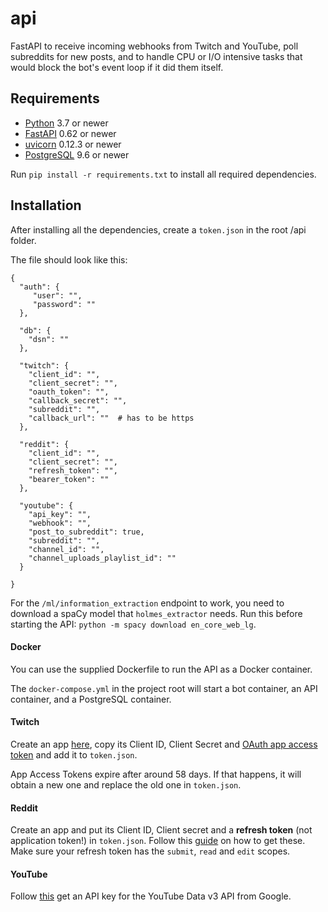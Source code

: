 # api

FastAPI to receive incoming webhooks from Twitch and YouTube, poll subreddits for new posts, and to handle CPU or I/O intensive tasks that would 
block the bot's event loop if it did them itself. 
 

##  Requirements

*  [Python](https://www.python.org/downloads/) 3.7 or newer
*  [FastAPI](https://fastapi.tiangolo.com/) 0.62 or newer
*  [uvicorn](https://www.uvicorn.org/) 0.12.3 or newer
*  [PostgreSQL](https://www.postgresql.org/) 9.6 or newer 

Run `pip install -r requirements.txt` to install all required dependencies.

## Installation

After installing all the dependencies, create a `token.json` in the root /api folder.

The file should look like this:

```
{
  "auth": {
     "user": "",
     "password": ""
  },
  
  "db": {
    "dsn": ""
  },
  
  "twitch": {
    "client_id": "",
    "client_secret": "",
    "oauth_token": "",
    "callback_secret": "",
    "subreddit": "",
    "callback_url": ""  # has to be https
  },

  "reddit": {
    "client_id": "",
    "client_secret": "",
    "refresh_token": "",
    "bearer_token": ""
  },
  
  "youtube": {
    "api_key": "", 
    "webhook": "", 
    "post_to_subreddit": true, 
    "subreddit": "", 
    "channel_id": "", 
    "channel_uploads_playlist_id": ""
  }
   
}
```

For the `/ml/information_extraction` endpoint to work, you need to download a spaCy model that `holmes_extractor` needs. Run this before starting the API: `python -m spacy download en_core_web_lg`.

#### Docker

You can use the supplied Dockerfile to run the API as a Docker container.

The `docker-compose.yml` in the project root will start a bot container, an API container, and a PostgreSQL container.

####  Twitch 

Create an app [here](https://dev.twitch.tv/console/apps), copy its Client ID, Client Secret and [OAuth app access token]((https://dev.twitch.tv/docs/authentication/getting-tokens-oauth#oauth-client-credentials-flow)) 
and add it to `token.json`. 

App Access Tokens expire after around 58 days. If that happens, it will obtain a new one and replace the old one in `token.json`.

####  Reddit 

Create an app and put its Client ID, Client secret and a **refresh token** (not application token!) in `token.json`. 
Follow this [guide](https://github.com/reddit-archive/reddit/wiki/OAuth2) on how to get these. 
Make sure your refresh token has the `submit`, `read` and `edit` scopes. 


####  YouTube 

Follow [this](https://developers.google.com/youtube/v3) get an API key for the YouTube Data v3 API from Google.
